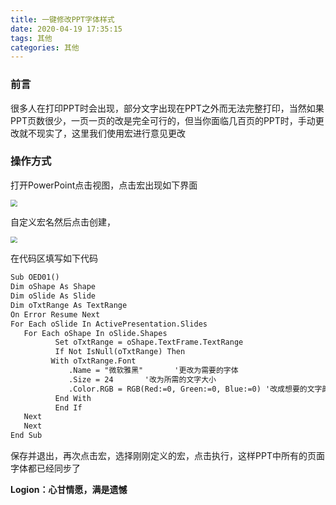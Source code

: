 ```yaml
---
title: 一键修改PPT字体样式
date: 2020-04-19 17:35:15
tags: 其他
categories: 其他
---
```


### 前言

很多人在打印PPT时会出现，部分文字出现在PPT之外而无法完整打印，当然如果PPT页数很少，一页一页的改是完全可行的，但当你面临几百页的PPT时，手动更改就不现实了，这里我们使用宏进行意见更改

### 操作方式

打开PowerPoint点击视图，点击宏出现如下界面

<img src="https://personalblog-1301685299.cos.ap-nanjing.myqcloud.com/MyBlog-Images/%E4%B8%80%E9%94%AE%E4%BF%AE%E6%94%B9PPT%E5%AD%97%E4%BD%93%E6%A0%B7%E5%BC%8F/Image_01.png" style="zoom: 67%;" />

自定义宏名然后点击创建，

<img src="https://personalblog-1301685299.cos.ap-nanjing.myqcloud.com/MyBlog-Images/%E4%B8%80%E9%94%AE%E4%BF%AE%E6%94%B9PPT%E5%AD%97%E4%BD%93%E6%A0%B7%E5%BC%8F/Image_02.png" style="zoom:67%;" />

在代码区填写如下代码

```html
Sub OED01()
Dim oShape As Shape
Dim oSlide As Slide
Dim oTxtRange As TextRange
On Error Resume Next
For Each oSlide In ActivePresentation.Slides
   For Each oShape In oSlide.Shapes
          Set oTxtRange = oShape.TextFrame.TextRange
          If Not IsNull(oTxtRange) Then
         With oTxtRange.Font
             .Name = "微软雅黑"       '更改为需要的字体
             .Size = 24       '改为所需的文字大小
             .Color.RGB = RGB(Red:=0, Green:=0, Blue:=0) '改成想要的文字颜色，用RGB参数表示。这里代表黑色
          End With
          End If
   Next
   Next
End Sub
```

保存并退出，再次点击宏，选择刚刚定义的宏，点击执行，这样PPT中所有的页面字体都已经同步了

**Logion：心甘情愿，满是遗憾**

